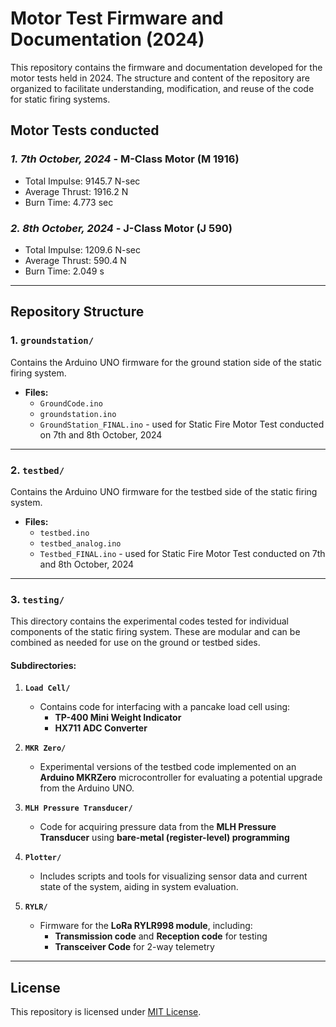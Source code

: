 # Motor Test Firmware and Documentation (2024)

This repository contains the firmware and documentation developed for the motor tests held in 2024. The structure and content of the repository are organized to facilitate understanding, modification, and reuse of the code for static firing systems.

## Motor Tests conducted
### *1. 7th October, 2024* - **M-Class Motor (M 1916)**
- Total Impulse: 9145.7 N-sec
- Average Thrust: 1916.2 N
- Burn Time: 4.773 sec
### *2. 8th October, 2024* - **J-Class Motor (J 590)**
- Total Impulse: 1209.6 N-sec
- Average Thrust: 590.4 N
- Burn Time: 2.049 s

---

## Repository Structure

### **1. `groundstation/`**
Contains the Arduino UNO firmware for the ground station side of the static firing system.
- **Files:**
  - `GroundCode.ino`
  - `groundstation.ino`
  - `GroundStation_FINAL.ino` - used for Static Fire Motor Test conducted on 7th and 8th October, 2024

---

### **2. `testbed/`**
Contains the Arduino UNO firmware for the testbed side of the static firing system.
- **Files:**
  - `testbed.ino`
  - `testbed_analog.ino`
  - `Testbed_FINAL.ino` - used for Static Fire Motor Test conducted on 7th and 8th October, 2024

---

### **3. `testing/`**
This directory contains the experimental codes tested for individual components of the static firing system. These are modular and can be combined as needed for use on the ground or testbed sides.

#### Subdirectories:
1. **`Load Cell/`**
   - Contains code for interfacing with a pancake load cell using:
     - **TP-400 Mini Weight Indicator**
     - **HX711 ADC Converter**

2. **`MKR Zero/`**
   - Experimental versions of the testbed code implemented on an **Arduino MKRZero** microcontroller for evaluating a potential upgrade from the Arduino UNO.

3. **`MLH Pressure Transducer/`**
   - Code for acquiring pressure data from the **MLH Pressure Transducer** using **bare-metal (register-level) programming**

4. **`Plotter/`**
   - Includes scripts and tools for visualizing sensor data and current state of the system, aiding in system evaluation.

5. **`RYLR/`**
   - Firmware for the **LoRa RYLR998 module**, including:
     - **Transmission code** and **Reception code** for testing
     - **Transceiver Code** for 2-way telemetry


---
## License
This repository is licensed under [MIT License](LICENSE).
